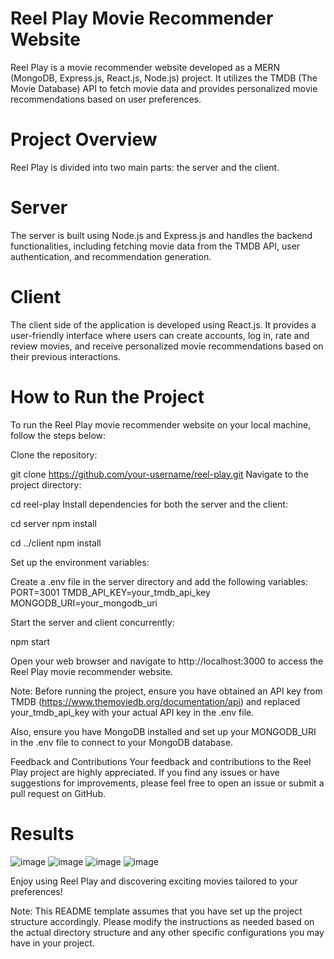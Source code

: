 # Reel Play Movie Recommender Website

Reel Play is a movie recommender website developed as a MERN (MongoDB, Express.js, React.js, Node.js) project. It utilizes the TMDB (The Movie Database) API to fetch movie data and provides personalized movie recommendations based on user preferences.

# Project Overview
Reel Play is divided into two main parts: the server and the client.

# Server
The server is built using Node.js and Express.js and handles the backend functionalities, including fetching movie data from the TMDB API, user authentication, and recommendation generation.

# Client
The client side of the application is developed using React.js. It provides a user-friendly interface where users can create accounts, log in, rate and review movies, and receive personalized movie recommendations based on their previous interactions.

# How to Run the Project
To run the Reel Play movie recommender website on your local machine, follow the steps below:

Clone the repository:

git clone https://github.com/your-username/reel-play.git
Navigate to the project directory:

cd reel-play
Install dependencies for both the server and the client:

cd server
npm install

cd ../client
npm install

Set up the environment variables:

Create a .env file in the server directory and add the following variables:
PORT=3001
TMDB_API_KEY=your_tmdb_api_key
MONGODB_URI=your_mongodb_uri

Start the server and client concurrently:

npm start

Open your web browser and navigate to http://localhost:3000 to access the Reel Play movie recommender website.

Note: Before running the project, ensure you have obtained an API key from TMDB (https://www.themoviedb.org/documentation/api) and replaced your_tmdb_api_key with your actual API key in the .env file.

Also, ensure you have MongoDB installed and set up your MONGODB_URI in the .env file to connect to your MongoDB database.

Feedback and Contributions
Your feedback and contributions to the Reel Play project are highly appreciated. If you find any issues or have suggestions for improvements, please feel free to open an issue or submit a pull request on GitHub.

# Results 
![image](https://github.com/SouravRay17/ReelPlay/assets/83729666/c1c78b02-af1b-40bc-8666-a84fcedfa228)
![image](https://github.com/SouravRay17/ReelPlay/assets/83729666/f3555da0-91e9-4dc9-a995-cb8d0d673e9a)
![image](https://github.com/SouravRay17/ReelPlay/assets/83729666/3f2ccbfd-461b-4f47-9d2b-4bb9efe2b0f2)
![image](https://github.com/SouravRay17/ReelPlay/assets/83729666/bb8dd1dc-629b-4b71-8b98-1bc5d7dd0969)




Enjoy using Reel Play and discovering exciting movies tailored to your preferences!

Note: This README template assumes that you have set up the project structure accordingly. Please modify the instructions as needed based on the actual directory structure and any other specific configurations you may have in your project.

